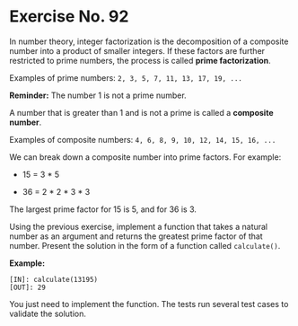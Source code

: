 # Exercise No. 92


In number theory, integer factorization is the decomposition of a composite number into a product of smaller integers. If these factors are further restricted to prime numbers, the process is called **prime factorization**.


Examples of prime numbers: `2, 3, 5, 7, 11, 13, 17, 19, ...`

**Reminder:** The number 1 is not a prime number.


A number that is greater than 1 and is not a prime is called a **composite number**.


Examples of composite numbers: `4, 6, 8, 9, 10, 12, 14, 15, 16, ...`


We can break down a composite number into prime factors. For example:

-   15 = 3 * 5

-   36 = 2 * 2 * 3 * 3

The largest prime factor for 15 is 5, and for 36 is 3.


Using the previous exercise, implement a function that takes a natural number as an argument and returns the greatest prime factor of that number. Present the solution in the form of a function called `calculate()`.


**Example:**


    [IN]: calculate(13195)
    [OUT]: 29


You just need to implement the function. The tests run several test cases to validate the solution.